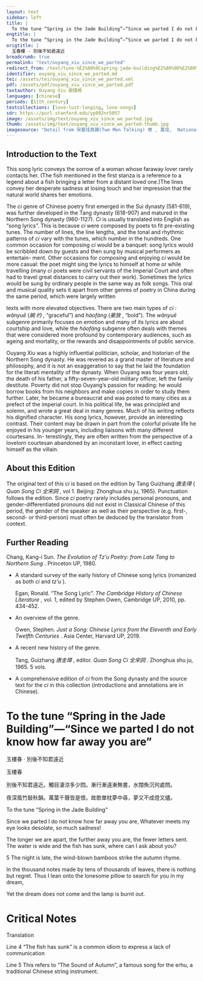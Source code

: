 ```yaml
---
layout: text
sidebar: left
title: |
  To the tune “Spring in the Jade Building”—“Since we parted I do not know how far away you are” | 玉春樓 · 別後不知君遠近
engtitle: |
  To the tune “Spring in the Jade Building”—“Since we parted I do not know how far away you are”
origtitle: |
  玉春樓 · 別後不知君遠近
breadcrumb: true
permalink: "text/ouyang_xiu_since_we_parted"
redirect_from: /text/tune-%E2%80%9Cspring-jade-building%E2%80%9D%E2%80%94%E2%80%9C-we-parted-i-do-not-know-how-far-away-you-are%E2%80%9D
identifier: ouyang_xiu_since_we_parted.md
tei: /assets/tei/ouyang_xiu_since_we_parted.xml
pdf: /assets/pdf/ouyang_xiu_since_we_parted.pdf
textauthor: Ouyang Xiu 歐陽修
languages: [chinese]
periods: [11th_century]
textcollections: [love-lust-longing, love-songs]
sdr: https://purl.stanford.edu/yp092nr5057
image: /assets/img/text/ouyang_xiu_since_we_parted.jpg
thumb: /assets/img/text/ouyang_xiu_since_we_parted-thumb.jpg
imagesource: "Detail from 宋夏珪真蹟(Two Men Talking) 卷 , 夏珪,  National Palace Museum, Accession Number: K2A000996N000000000PAA [Public Domain]"
---
```

<h2>Introduction to the Text</h2>
<p>This song lyric conveys the sorrow of a woman whose faraway lover rarely contacts her. (The fish mentioned in the first stanza is a reference to a legend about a fish bringing a letter from a distant loved one.)The lines convey her desperate sadness at losing touch and her impression that the natural world shares her emotions.</p>

<p>The <i> ci </i> genre of Chinese poetry first emerged in the Sui dynasty (581-619), was further developed in the Tang dynasty (618-907) and matured in the Northern Song dynasty (960-1127). <i> Ci </i> is usually translated into English as “song lyrics”. This is because <i> ci </i> were composed by poets to fit pre-existing tunes. The number of lines, the line lengths, and the tonal and rhythmic patterns of <i> ci </i> vary with the tunes, which number in the hundreds. One common occasion for composing <i> ci </i> would be a banquet: song lyrics would be scribbled down by guests and then sung by musical performers as entertain- ment. Other occasions for composing and enjoying <i> ci </i> would be more casual: the poet might sing the lyrics to himself at home or while travelling (many <i> ci </i> poets were civil servants of the Imperial Court and often had to travel great distances to carry out their work). Sometimes the lyrics would be sung by ordinary people in the same way as folk songs. This oral and musical quality sets it apart from other genres of poetry in China during the same period, which were largely written</p>
<p>texts with more elevated objectives. There are two main types of <i> ci</i> : <i> wǎnyuē </i> (<em>婉 约</em> , “graceful”) and <i> háofàng </i> (<em>豪放</em> , “bold”). The <i> wǎnyuē </i> subgenre primarily focuses on emotion and many of its lyrics are about courtship and love, while the <i> háofàng </i> subgenre often deals with themes that were considered more profound by contemporary audiences, such as ageing and mortality, or the rewards and disappointments of public service.</p>

<p>Ouyang Xiu was a highly influential politician, scholar, and historian of the Northern Song dynasty. He was revered as a grand master of literature and philosophy, and it is not an exaggeration to say that he laid the foundation for the literati mentality of the dynasty. When Ouyang was four years old, the death of his father, a fifty-seven-year-old military officer, left the family destitute. Poverty did not stop Ouyang’s passion for reading: he would borrow books from his neighbors and make copies in order to study them further. Later, he became a bureaucrat and was posted to many cities as a prefect of the imperial court. In his political life, he was principled and solemn, and wrote a great deal in many genres. Much of his writing reflects his dignified character. His song lyrics, however, provide an interesting contrast. Their content may be drawn in part from the colorful private life he enjoyed in his younger years, including liaisons with many different courtesans. In- terestingly, they are often written from the perspective of a lovelorn courtesan abandoned by an inconstant lover, in effect casting himself as the villain.</p>

<h2>About this Edition</h2>
<p>The original text of this <i> ci </i> is based on the edition by Tang Guizhang <em>唐圭璋</em> (<i> Quan Song Ci </i> <em>全宋詞</em> , vol 1. Beijing: Zhonghua shu ju, 1965). Punctuation follows the edition. Since <i> ci </i> poetry rarely includes personal pronouns, and gender-differentiated pronouns did not exist in Classical Chinese of this period, the gender of the speaker as well as their perspective (e.g. first-, second- or third-person) must often be deduced by the translator from context.</p>

<h2>Further Reading</h2>
<p>Chang, Kang-i Sun. <i> The Evolution of Tz’u Poetry: from Late Tang to Northern Sung</i> . Princeton UP, 1980.</p>
<ul>
<li>
<p>A standard survey of the early history of Chinese song lyrics (romanized as both <em>ci</em> and <em>tz’u</em> ).</p>
<p>Egan, Ronald. “The Song Lyric”. <i> The Cambridge History of Chinese Literature</i> , vol. 1, edited by Stephen Owen, Cambridge UP, 2010, pp. 434-452.</p>
</li>
<li>
<p>An overview of the genre.</p>
<p>Owen, Stephen. <i> Just a Song: Chinese Lyrics from the Eleventh and Early Twelfth Centuries</i> . Asia Center, Harvard UP, 2019.</p>
</li>
<li>
<p>A recent new history of the genre.</p>
<p>Tang, Guizhang <em>唐圭璋</em> , editor. <i> Quan Song Ci </i> <em>全宋詞</em> . Zhonghua shu ju, 1965. 5 vols.</p>
</li>
<li>
<p>A comprehensive edition of <em>ci</em> from the Song dynasty and the source text for the <em>ci</em> in this collection (introductions and annotations are in Chinese).</p>
</li>
</ul>
<h1>To the tune “Spring in the Jade Building”—“Since we parted I do not know how far away you are”</h1>
<p>玉樓春 · 別後不知君遠近</p>

<p>玉樓春</p>

<p>別後不知君遠近。觸目淒涼多少悶。漸行漸遠漸無書，水闊魚沉何處問。</p>

<p>夜深風竹敲秋韻。萬葉千聲皆是恨。故欹單枕夢中尋，夢又不成燈又燼。</p>
<p>To the tune “Spring in the Jade Building”</p>

<p>Since we parted I do not know how far away you are, Whatever meets my eye looks desolate, so much sadness!</p>
<p>The longer we are apart, the further away you are, the fewer letters sent. The water is wide and the fish has sunk, where can I ask about you?</p>

<p>5 The night is late, the wind-blown bamboos strike the autumn rhyme.</p>
<p>In the thousand notes made by tens of thousands of leaves, there is nothing but regret. Thus I lean onto the lonesome pillow to search for you in my dream,</p>
<p>Yet the dream does not come and the lamp is burnt out.</p>

<h1>Critical Notes</h1>

<p>Translation</p>
<p>Line 4 “The fish has sunk” is a common idiom to express a lack of communication</p>
<p>Line 5 This refers to “The Sound of Autumn”, a famous song for the erhu, a traditional Chinese string instrument.</p>
